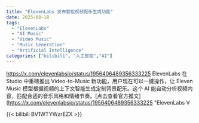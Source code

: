 ```yaml
---
title: "ElevenLabs 发布智能视频配乐生成功能"
date: 2025-08-18
tags:
  - "ElevenLabs"
  - "AI Music"
  - "Video Music"
  - "Music Generation"
  - "Artificial Intelligence"
categories: ["bilibili", "人工智能","AI"]
---
```


https://x.com/elevenlabsio/status/1956406489356333225
ElevenLabs 在 Studio 中重磅推出 Video-to-Music 新功能，用户现在可以一键操作，让 Eleven Music 模型根据视频的上下文智能生成定制背景配乐。这个 AI 能自动分析视频内容，匹配合适的音乐风格和情绪节奏。[点击查看官方推文](https://x.com/elevenlabsio/status/1956406489356333225 "ElevenLabs V

{{< bilibili BV1WTYWzrEZX >}}